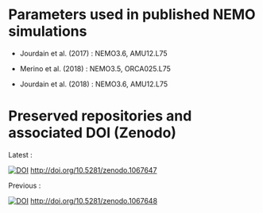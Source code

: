 # Parameters used in published NEMO simulations

* Jourdain et al. (2017) : NEMO3.6, AMU12.L75

* Merino et al. (2018) : NEMO3.5, ORCA025.L75

* Jourdain et al. (2018) :  NEMO3.6, AMU12.L75

# Preserved repositories and associated DOI (Zenodo)

Latest :

[![DOI](https://zenodo.org/badge/DOI/10.5281/zenodo.1402523.svg)](https://doi.org/10.5281/zenodo.1402523) http://doi.org/10.5281/zenodo.1067647

Previous :

[![DOI](https://zenodo.org/badge/111217517.svg)](https://zenodo.org/badge/latestdoi/111217517) http://doi.org/10.5281/zenodo.1067648 
